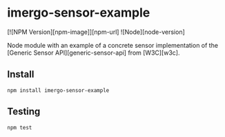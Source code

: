 imergo-sensor-example
=========================

[![NPM Version][npm-image]][npm-url]
![Node][node-version]

Node module with an example of a concrete sensor implementation of the
[Generic Sensor API][generic-sensor-api] from [W3C][w3c].

## Install

```console
npm install imergo-sensor-example
```

## Testing

```console
npm test
```